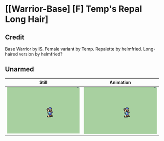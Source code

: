 # [\[Warrior-Base\] \[F\] Temp's Repal Long Hair]

## Credit

Base Warrior by IS.
Female variant by Temp.
Repalette by helmfried.
Long-haired version by helmfried?
	
## Unarmed

| Still | Animation |
| :---: | :-------: |
| ![Unarmed still](./Unarmed_000.png) | ![Unarmed animation](./Unarmed.gif) |
